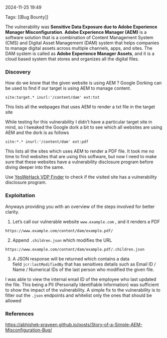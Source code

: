 
2024-11-25 19:49

Tags: [[Bug Bounty]]

The vulnerability was **Sensitive Data Exposure due to Adobe Experience Manager Misconfiguration**. **Adobe Experience Manager (AEM)** is a software solution that is a combination of Content Management System (CMS) and Digital Asset Management (DAM) system that helps companies to manage digital assets across multiple channels, apps, and sites. 
The DAM system is called as **Adobe Experience Manager Assets**, and it is a cloud based system that stores and organizes all the digital files.
### Discovery 

How do we know that the given website is using AEM ?
Google Dorking can be used to find if our target is using AEM to manage content.

```
site:target.* inurl:'/content/dam' ext:txt
```

This lists all the webpages that uses AEM to render a txt file in the target site

While testing for this vulnerability I didn’t have a particular target site in mind, so I tweaked the Google dork a bit to see which all websites are using AEM and the dork is as follows

```
site:*.* inurl:'/content/dam' ext:pdf
```

This lists all the sites which uses AEM to render a PDF file. It took me no time to find websites that are using this software, but now I need to make sure that these websites have a vulnerability disclosure program before diving deeper into the same.

Use [YesWeHack VDP Finder](https://github.com/yeswehack/yeswehack_vdp_finder) to check if the visited site has a vulnerability disclosure program. 

### Exploitation

Anyways providing you with an overview of the steps involved for better clarity.

1. Let’s call our vulnerable website `www.example.com` , and it renders a PDF 
```
https://www.example.com/content/dam/example.pdf/
```

2. Append `.children.json` which modifies the URL 
```
https://www.example.com/content/dam/example.pdf/.children.json
```

3. A JSON response will be returned which contains a data field `jcr:lastModifiedBy` that has sensitives details such as Email ID / Name / Numerical IDs of the last person who modified the given file.

I was able to view the internal email ID of the employee who last updated the file. This being a PII (Personally Identifiable Information) was sufficient to show the impact of the vulnerability.
A simple fix to the vulnerability is to filter out the `.json` endpoints and whitelist only the ones that should be allowed

### References
https://abhishek-praveen.github.io/posts/Story-of-a-Simple-AEM-Misconfiguration-Bug/